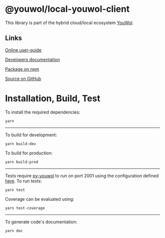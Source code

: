 # @youwol/local-youwol-client

This library is part of the hybrid cloud/local ecosystem
[YouWol](https://platform.youwol.com/applications/@youwol/platform/latest).

## Links

[Online user-guide](https://l.youwol.com/doc/@youwol/local-youwol-client)

[Developers documentation](https://platform.youwol.com/applications/@youwol/cdn-explorer/latest?package=@youwol/local-youwol-client)

[Package on npm](https://www.npmjs.com/package/@youwol/local-youwol-client)

[Source on GitHub](https://github.com/youwol/local-youwol-client)

# Installation, Build, Test

To install the required dependencies:

```shell
yarn
```

---

To build for development:

```shell
yarn build:dev
```

To build for production:

```shell
yarn build:prod
```

---

Tests require [py-youwol](https://l.youwol.com/doc/py-youwol) to run on port 2001 using the configuration defined [here](https://github.com/youwol/local-youwol-client/blob/main/src/tests/yw_config).
To run tests:

```shell
yarn test
```

Coverage can be evaluated using:

```shell
yarn test-coverage
```

---

To generate code's documentation:

```shell
yarn doc
```
